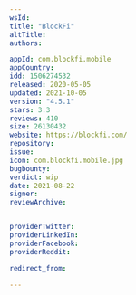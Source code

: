 ```yaml
---
wsId: 
title: "BlockFi"
altTitle: 
authors:

appId: com.blockfi.mobile
appCountry: 
idd: 1506274532
released: 2020-05-05
updated: 2021-10-05
version: "4.5.1"
stars: 3.3
reviews: 410
size: 26130432
website: https://blockfi.com/
repository: 
issue: 
icon: com.blockfi.mobile.jpg
bugbounty: 
verdict: wip
date: 2021-08-22
signer: 
reviewArchive:


providerTwitter: 
providerLinkedIn: 
providerFacebook: 
providerReddit: 

redirect_from:

---
```


